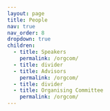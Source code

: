 ```yaml
---
layout: page
title: People
nav: true
nav_order: 8
dropdown: true
children:
  - title: Speakers
    permalink: /orgcom/
  - title: divider
  - title: Advisors
    permalink: /orgcom/
  - title: divider
  - title: Organising Committee
    permalink: /orgcom/
---
```

